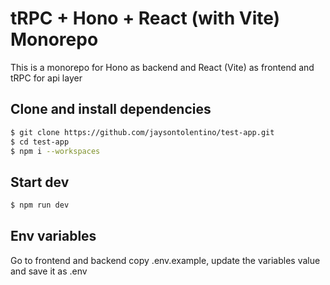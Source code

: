 # tRPC + Hono + React (with Vite) Monorepo

This is a monorepo for Hono as backend and React (Vite) as frontend and tRPC for api layer

## Clone and install dependencies

```bash
$ git clone https://github.com/jaysontolentino/test-app.git
$ cd test-app
$ npm i --workspaces
```

## Start dev

```bash
$ npm run dev
```

## Env variables

Go to frontend and backend
copy .env.example, update the variables value and save it as .env
